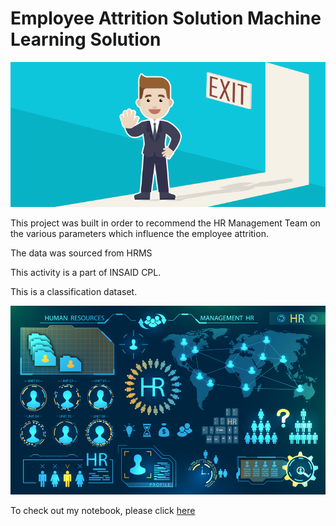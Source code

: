 # Employee Attrition Solution Machine Learning Solution


![enter image description here](https://github.com/rahul-adwani/hr-employee-attrition/blob/main/Attrtion.png?raw=true)

This project was built in order to recommend the HR Management Team on the various parameters which influence the employee attrition.

The data was sourced from HRMS

This activity is a part of INSAID CPL.

This is a classification dataset.

![enter image description here](https://github.com/rahul-adwani/hr-employee-attrition/blob/main/hr-analytics-10.jpg?raw=true)

To check out my notebook, please click [here](https://github.com/rahul-adwani/hr-employee-attrition/blob/main/HR_Analytics.ipynb)
